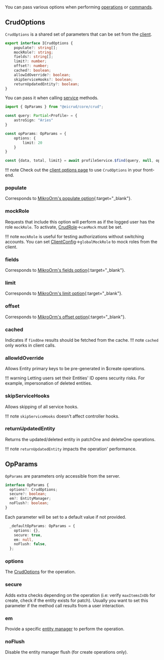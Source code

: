 You can pass various options when performing [operations](operations.md) or [commands](commands.md).

## CrudOptions
`CrudOptions` is a shared set of parameters that can be set from the [client](../client/setup.md).

```typescript
export interface ICrudOptions {
    populate?: string[];
    mockRole?: string;
    fields?: string[];
    limit?: number;
    offset?: number;
    cached?: boolean;
    allowIdOverride?: boolean;
    skipServiceHooks?: boolean;
    returnUpdatedEntity?: boolean;
}
```

You can pass it when calling [service](./definition.md) methods.

```typescript
import { OpParams } from "@eicrud/core/crud";

const query: Partial<Profile> = {
    astroSign: "Aries"
}

const opParams: OpParams = {
    options: {
        limit: 20
    }
}

const {data, total, limit} = await profileService.$find(query, null, opParams);
``` 

!!! note
    Check out the [client options page](../client/options.md) to use `CrudOptions` in your front-end.


### populate
Corresponds to [MikroOrm's populate option](https://mikro-orm.io/docs/populating-relations){:target="_blank"}.

### mockRole
Requests that include this option will perform as if the logged user has the role `mockRole`. To activate, [CrudRole](../security/roles.md)->`canMock` must be set.

!!! note
    `mockRole` is useful for testing authorizations without switching accounts. You can set [ClientConfig](../client/setup.md)->`globalMockRole` to mock roles from the client.

### fields
Corresponds to [MikroOrm's fields option](https://mikro-orm.io/docs/entity-manager#partial-loading){:target="_blank"}.

### limit
Corresponds to [MikroOrm's limit option](https://mikro-orm.io/docs/entity-manager#fetching-paginated-results){:target="_blank"}.

### offset
Corresponds to [MikroOrm's offset option](https://mikro-orm.io/docs/entity-manager#fetching-paginated-results){:target="_blank"}.

### cached
Indicates if `findOne` results should be fetched from the cache.
!!! note
    `cached` only works in client calls.

### allowIdOverride
Allows Entity primary keys to be pre-generated in $create operations.

!!! warning
     Letting users set their Entities' ID opens security risks. For example, impersonation of deleted entities.

### skipServiceHooks
Allows skipping of all service hooks.

!!! note 
    `skipServiceHooks` doesn't affect controller hooks.

### returnUpdatedEntity
Returns the updated/deleted entity in patchOne and deleteOne operations.
 
!!! note 
    `returnUpdatedEntity` impacts the operation' performance.

## OpParams

`OpParams` are parameters only accessible from the server. 

```typescript
interface OpParams {
  options?: CrudOptions;
  secure?: boolean;
  em?: EntityManager;
  noFlush?: boolean;
}
```
Each parameter will be set to a default value if not provided.
```typescript
  _defaultOpParams: OpParams = {
    options: {},
    secure: true,
    em: null,
    noFlush: false,
  };
```
### options
The [CrudOptions](#crudoptions) for the operation.

### secure
Adds extra checks depending on the operation (i.e: verify `maxItemsInDb` for create, check if the entity exists for patch). Usually you want to set this parameter if the method call results from a user interaction.

### em
Provide a specific [entity manager](https://mikro-orm.io/docs/entity-manager) to perform the operation.

### noFlush
Disable the entity manager flush (for create operations only). 
